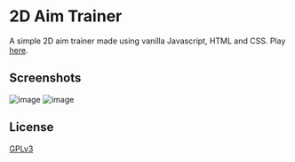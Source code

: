 # 2D Aim Trainer

A simple 2D aim trainer made using vanilla Javascript, HTML and CSS.
Play [here]().





## Screenshots

![image](https://user-images.githubusercontent.com/9696861/193420184-723354ed-579b-4c1c-9484-fa2169948808.png)
![image](https://user-images.githubusercontent.com/9696861/193420237-dfa80ed2-c6f4-454b-aade-cdf65afe057c.png)



## License

[GPLv3](https://choosealicense.com/licenses/gpl-3.0/)

